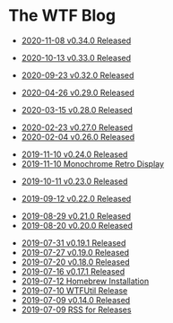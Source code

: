 # The WTF Blog

* [2020-11-08 v0.34.0 Released](../2020-11-08-v0-34-0)

<p></p>

* [2020-10-13 v0.33.0 Released](../2020-10-13-v0-33-0)

<p></p>

* [2020-09-23 v0.32.0 Released](../2020-09-23-v0-32-0)

<p></p>

* [2020-04-26 v0.29.0 Released](../2020-04-26-v0-29-0)

<p></p>

* [2020-03-15 v0.28.0 Released](../2020-03-15-v0-28-0)

<p></p>

* [2020-02-23 v0.27.0 Released](../2020-02-23-v0-27-0)
* [2020-02-04 v0.26.0 Released](../2020-02-04-v0-26-0)

<p></p>

* [2019-11-10 v0.24.0 Released](../2019-11-10-v0-24-0)
* [2019-11-10 Monochrome Retro Display](../monochrome-retro-display)

<p></p>

* [2019-10-11 v0.23.0 Released](../2019-10-11-v0-23-0)

<p></p>

* [2019-09-12 v0.22.0 Released](../2019-09-12-v0-22-0)

<p></p>

* [2019-08-29 v0.21.0 Released](../2019-08-29-v0-21-0)
* [2019-08-20 v0.20.0 Released](../2019-08-20-v0-20-0)

<p></p>

* [2019-07-31 v0.19.1 Released](../2019-07-31-v0-19-1)
* [2019-07-27 v0.19.0 Released](../2019-07-27-v0-19-0)
* [2019-07-20 v0.18.0 Released](../2019-07-20-v0-18-0)
* [2019-07-16 v0.17.1 Released](../2019-07-16-v0-17-1)
* [2019-07-12 Homebrew Installation](../2019-07-12-homebrew-installation)
* [2019-07-10 WTFUtil Release](../2019-07-10-wtfutil-release)
* [2019-07-09 v0.14.0 Released](../2019-07-09-v0-14-0)
* [2019-07-09 RSS for Releases](../2019-07-09-rss-for-releases)